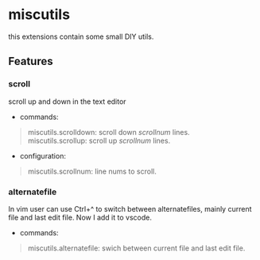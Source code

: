 # miscutils

this extensions contain some small DIY utils.

## Features

### **scroll**

scroll up and down in the text editor

* commands:

> miscutils.scrolldown: scroll down *scrollnum* lines.  
> miscutils.scrollup: scroll up *scrollnum* lines.  
  
* configuration:

> miscutils.scrollnum: line nums to scroll.  

### **alternatefile**

In vim user can use Ctrl+^ to switch between alternatefiles, mainly current file and last edit file. Now I add it to vscode.

* commands:

> miscutils.alternatefile: swich between current file and last edit file.  
